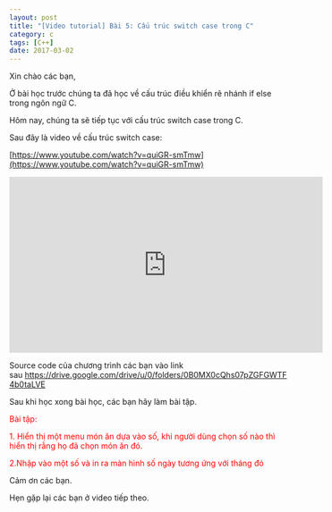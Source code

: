 ```yaml
---
layout: post
title: "[Video tutorial] Bài 5: Cấu trúc switch case trong C"
category: c
tags: [C++]
date: 2017-03-02
---
```


Xin chào các bạn,

Ở bài học trước chúng ta đã học về cấu trúc điều khiển rẽ nhánh if else trong ngôn ngữ C.

Hôm nay, chúng ta sẽ tiếp tục với cấu trúc switch case trong C.

Sau đây là video về cấu trúc switch case:

[https://www.youtube.com/watch?v=quiGR-smTmw](https://www.youtube.com/watch?v=quiGR-smTmw)

<iframe width="560" height="315" src="https://www.youtube.com/embed/quiGR-smTmw" frameborder="0" allow="autoplay; encrypted-media" allowfullscreen></iframe>

Source code của chương trình các bạn vào link sau <a href="https://drive.google.com/drive/u/0/folders/0B0MX0cQhs07pZGFGWTF4b0taLVE">https://drive.google.com/drive/u/0/folders/0B0MX0cQhs07pZGFGWTF4b0taLVE</a>

Sau khi học xong bài học, các bạn hãy làm bài tập.

<span style="color: #ff0000;">Bài tập:</span>

<span style="color: #ff0000;">1. Hiển thị một menu món ăn dựa vào số, khi người dùng chọn số nào thì hiển thị rằng họ đã chọn món ăn đó.</span>

<span style="color: #ff0000;"> 2.Nhập vào một số và in ra màn hình số ngày tương ứng với tháng đó</span>

Cảm ơn các bạn.

Hẹn gặp lại các bạn ở video tiếp theo.
